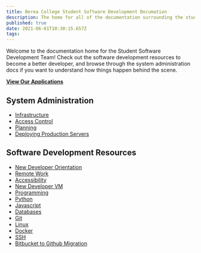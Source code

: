 ```yaml
---
title: Berea College Student Software Development Documation
description: The home for all of the documentation surrounding the student software development team at Berea College
published: true
date: 2021-06-01T10:30:15.657Z
tags: 
---
```


 
Welcome to the documentation home for the Student Software Development Team! Check out the software development resources to become a better developer, and browse through the system administration docs if you want to understand how things happen behind the scene.
 
**[View Our Applications](/applications)**
 
## System Administration

* [Infrastructure](/infrastructure)
* [Access Control](/access)
* [Planning](/plans)
* [Deploying Production Servers](/production-servers)

## Software Development Resources

* [New Developer Orientation](/ssdt-program/new-programmer-guide)
* [Remote Work](/remote-work)
* [Accessibility](/accessibility)
* [New Developer VM](/new-vm)
* [Programming](/programming)
* [Python](/python)
* [Javascript](/javascript)
* [Databases](/database)
* [Git](/git)
* [Linux](/linux)
* [Docker](/docker)
* [SSH](/ssh)
* [Bitbucket to Github Migration](/ssdt-program/bitbucket-to-github-migration)
